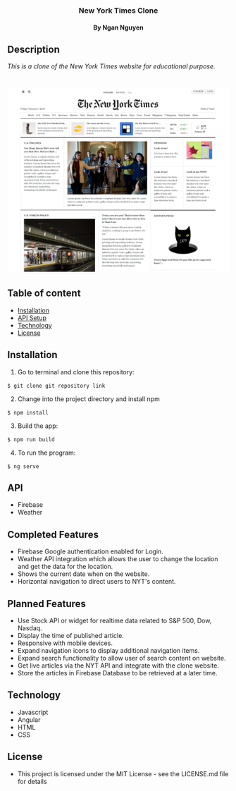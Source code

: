 <h3 align="center"> New York Times Clone </h3>
<h4 align="center"> By Ngan Nguyen </h4>

## Description

_This is a clone of the New York Times website for educational purpose._

# ![demo](src/assets/img/demo.png)

## Table of content

- [Installation](#installation)
- [API Setup](#API)
- [Technology](#technology)
- [License](#license)

## Installation

1. Go to terminal and clone this repository:
```
$ git clone git repository link
```
2. Change into the project directory and install npm
```
$ npm install
```
3. Build the app:
```
$ npm run build
```
4.  To run the program:
```
$ ng serve
```

## API
* Firebase
* Weather

## Completed Features
* Firebase Google authentication enabled for Login.
* Weather API integration which allows the user to change the location and get the data for the location.
* Shows the current date when on the website.
* Horizontal navigation to direct users to NYT's content.


## Planned Features
* Use Stock API or widget for realtime data related to S&P 500, Dow, Nasdaq.
* Display the time of published article.
* Responsive with mobile devices.
* Expand navigation icons to display additional navigation items.
* Expand search functionality to allow user of search content on website.
* Get live articles via the NYT API and integrate with the clone website.
* Store the articles in Firebase Database to be retrieved at a later time.

## Technology
* Javascript
* Angular
* HTML
* CSS

## License
* This project is licensed under the MIT License - see the LICENSE.md file for details
